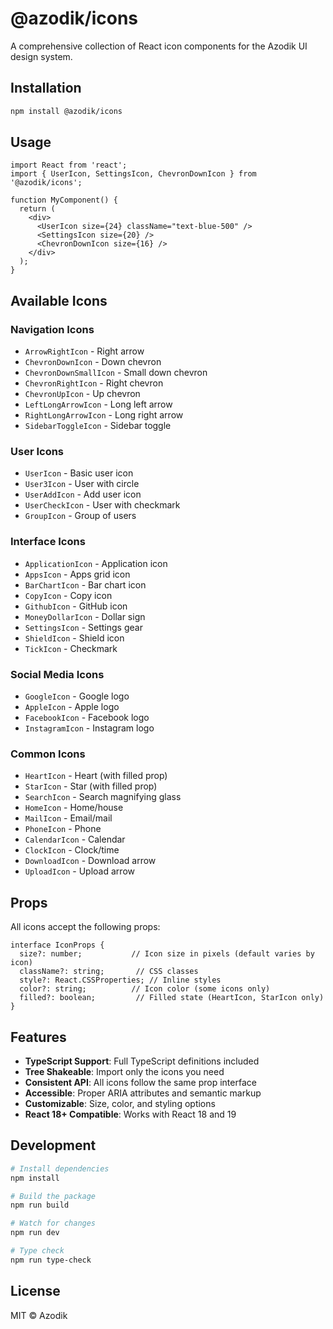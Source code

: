 # @azodik/icons

A comprehensive collection of React icon components for the Azodik UI design system.

## Installation

```bash
npm install @azodik/icons
```

## Usage

```tsx
import React from 'react';
import { UserIcon, SettingsIcon, ChevronDownIcon } from '@azodik/icons';

function MyComponent() {
  return (
    <div>
      <UserIcon size={24} className="text-blue-500" />
      <SettingsIcon size={20} />
      <ChevronDownIcon size={16} />
    </div>
  );
}
```

## Available Icons

### Navigation Icons
- `ArrowRightIcon` - Right arrow
- `ChevronDownIcon` - Down chevron
- `ChevronDownSmallIcon` - Small down chevron
- `ChevronRightIcon` - Right chevron
- `ChevronUpIcon` - Up chevron
- `LeftLongArrowIcon` - Long left arrow
- `RightLongArrowIcon` - Long right arrow
- `SidebarToggleIcon` - Sidebar toggle

### User Icons
- `UserIcon` - Basic user icon
- `User3Icon` - User with circle
- `UserAddIcon` - Add user icon
- `UserCheckIcon` - User with checkmark
- `GroupIcon` - Group of users

### Interface Icons
- `ApplicationIcon` - Application icon
- `AppsIcon` - Apps grid icon
- `BarChartIcon` - Bar chart icon
- `CopyIcon` - Copy icon
- `GithubIcon` - GitHub icon
- `MoneyDollarIcon` - Dollar sign
- `SettingsIcon` - Settings gear
- `ShieldIcon` - Shield icon
- `TickIcon` - Checkmark

### Social Media Icons
- `GoogleIcon` - Google logo
- `AppleIcon` - Apple logo
- `FacebookIcon` - Facebook logo
- `InstagramIcon` - Instagram logo

### Common Icons
- `HeartIcon` - Heart (with filled prop)
- `StarIcon` - Star (with filled prop)
- `SearchIcon` - Search magnifying glass
- `HomeIcon` - Home/house
- `MailIcon` - Email/mail
- `PhoneIcon` - Phone
- `CalendarIcon` - Calendar
- `ClockIcon` - Clock/time
- `DownloadIcon` - Download arrow
- `UploadIcon` - Upload arrow

## Props

All icons accept the following props:

```tsx
interface IconProps {
  size?: number;           // Icon size in pixels (default varies by icon)
  className?: string;       // CSS classes
  style?: React.CSSProperties; // Inline styles
  color?: string;          // Icon color (some icons only)
  filled?: boolean;         // Filled state (HeartIcon, StarIcon only)
}
```

## Features

- **TypeScript Support**: Full TypeScript definitions included
- **Tree Shakeable**: Import only the icons you need
- **Consistent API**: All icons follow the same prop interface
- **Accessible**: Proper ARIA attributes and semantic markup
- **Customizable**: Size, color, and styling options
- **React 18+ Compatible**: Works with React 18 and 19

## Development

```bash
# Install dependencies
npm install

# Build the package
npm run build

# Watch for changes
npm run dev

# Type check
npm run type-check
```

## License

MIT © Azodik
